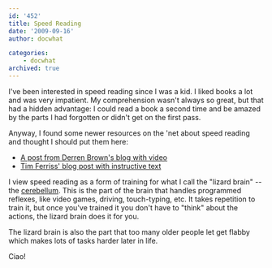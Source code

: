 ```yaml
---
id: '452'
title: Speed Reading
date: '2009-09-16'
author: docwhat

categories:
    - docwhat
archived: true
---
```


I've been interested in speed reading since I was a kid. I liked books a lot
and was very impatient. My comprehension wasn't always so great, but that had
a hidden advantage: I could read a book a second time and be amazed by the
parts I had forgotten or didn't get on the first pass.

Anyway, I found some newer resources on the 'net about speed reading and
thought I should put them here:

<ul>
    <li><a href="http://derrenbrown.co.uk/scientific-speed-reading-read-300-faster-20-minutes/">A post from Derren Brown's blog with video</a></li>
        <li><a href="http://www.fourhourworkweek.com/blog/2009/07/30/speed-reading-and-accelerated-learning/">Tim Ferriss' blog post with instructive text</a></li>
</ul>

I view speed reading as a form of training for what I call the "lizard brain"
-- the <a href="http://en.wikipedia.org/wiki/Cerebellum">cerebellum</a>. This
is the part of the brain that handles programmed reflexes, like video games,
driving, touch-typing, etc. It takes repetition to train it, but once you've
trained it you don't have to "think" about the actions, the lizard brain does
it for you.

The lizard brain is also the part that too many older people let get flabby
which makes lots of tasks harder later in life.

Ciao!
